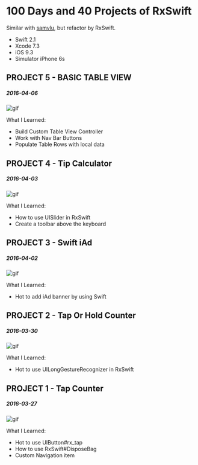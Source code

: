 # 100 Days and 40 Projects of RxSwift
Similar with [samvlu](http://samvlu.com/index.html), but refactor by RxSwift.

- Swift 2.1
- Xcode 7.3
- iOS 9.3
- Simulator iPhone 6s 

## PROJECT 5 - BASIC TABLE VIEW
##### 2016-04-06

![gif](gifs/5-BasicTableView.png)

What I Learned:

- Build Custom Table View Controller
- Work with Nav Bar Buttons
- Populate Table Rows with local data

## PROJECT 4 - Tip Calculator
##### 2016-04-03

![gif](gifs/4-tip-calculator.gif)

What I Learned:

- How to use UISlider in RxSwift
- Create a toolbar above the keyboard

## PROJECT 3 - Swift iAd
##### 2016-04-02

![gif](gifs/3-swift-iad.gif)

What I Learned:

- Hot to add iAd banner by using Swift

## PROJECT 2 - Tap Or Hold Counter
##### 2016-03-30

![gif](gifs/2-tap-or-hold-counter.gif)

What I Learned:

- Hot to use UILongGestureRecognizer in RxSwift



## PROJECT 1 - Tap Counter
##### 2016-03-27

![gif](gifs/1-tap-counter.gif)

What I Learned:

- Hot to use UIButton#rx_tap
- How to use RxSwift#DisposeBag
- Custom Navigation item

